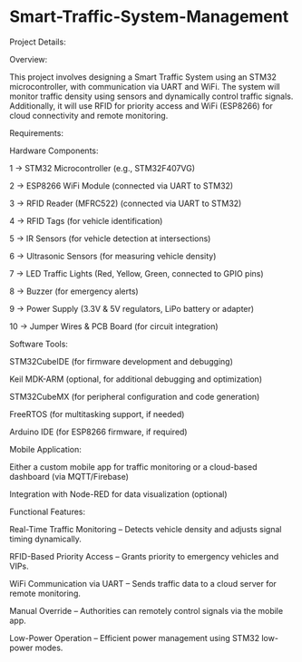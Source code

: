 # Smart-Traffic-System-Management

Project Details:

Overview:

This project involves designing a Smart Traffic System using an STM32 microcontroller, with communication via UART and WiFi. The system will monitor traffic density using sensors and dynamically control traffic signals. Additionally, it will use RFID for priority access and WiFi (ESP8266) for cloud connectivity and remote monitoring.

Requirements:

Hardware Components:

1 -> STM32 Microcontroller (e.g., STM32F407VG)

2 -> ESP8266 WiFi Module (connected via UART to STM32)

3 -> RFID Reader (MFRC522) (connected via UART to STM32)

4 -> RFID Tags (for vehicle identification)

5 -> IR Sensors (for vehicle detection at intersections)

6 -> Ultrasonic Sensors (for measuring vehicle density)

7 -> LED Traffic Lights (Red, Yellow, Green, connected to GPIO pins)

8 -> Buzzer (for emergency alerts)

9 -> Power Supply (3.3V & 5V regulators, LiPo battery or adapter)

10 -> Jumper Wires & PCB Board (for circuit integration)

Software Tools:

STM32CubeIDE (for firmware development and debugging)

Keil MDK-ARM (optional, for additional debugging and optimization)

STM32CubeMX (for peripheral configuration and code generation)

FreeRTOS (for multitasking support, if needed)

Arduino IDE (for ESP8266 firmware, if required)

Mobile Application:

Either a custom mobile app for traffic monitoring or a cloud-based dashboard (via MQTT/Firebase)

Integration with Node-RED for data visualization (optional)

Functional Features:

Real-Time Traffic Monitoring – Detects vehicle density and adjusts signal timing dynamically.

RFID-Based Priority Access – Grants priority to emergency vehicles and VIPs.

WiFi Communication via UART – Sends traffic data to a cloud server for remote monitoring.

Manual Override – Authorities can remotely control signals via the mobile app.

Low-Power Operation – Efficient power management using STM32 low-power modes.
